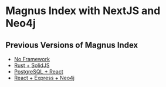 # Magnus Index with NextJS and Neo4j

## Previous Versions of Magnus Index

- [No Framework](https://github.com/psygo/magnus-index-archive)
- [Rust + SolidJS](https://github.com/psygo/magnus-index-rs-solid)
- [PostgreSQL + React](https://github.com/psygo/magnus_index_pg)
- [React + Express + Neo4j](https://github.com/psygo/magnus_index_neo4j)
